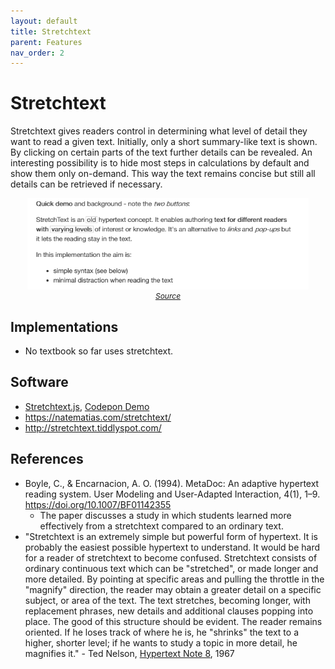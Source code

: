 ```yaml
---
layout: default
title: Stretchtext
parent: Features
nav_order: 2
---
```


# Stretchtext

Stretchtext gives readers control in determining what level of detail they want to read a given text. Initially, only a short summary-like text is shown. By clicking on certain parts of the text further details can be revealed. An interesting possibility is to hide most steps in calculations by default and show them only on-demand. This way the text remains concise but still all details can be retrieved if necessary.


<p  style="font-size:12px;text-align:center;">
  <img alt="img-name" src="/assets/images/stretchtext.gif" width="450">
  <br>
  <em><a href="http://stretchtext.tiddlyspot.com/">Source</a></em> 
</p>

## Implementations

* No textbook so far uses stretchtext.


## Software

* [Stretchtext.js](http://codinginparadise.org/ebooks/html/blog/stretchtext.html), [Codepon Demo](https://codepen.io/caraya/pen/RwbVMzX)
* <https://natematias.com/stretchtext/>
* <http://stretchtext.tiddlyspot.com/>

## References

* Boyle, C., & Encarnacion, A. O. (1994). MetaDoc: An adaptive hypertext reading system. User Modeling and User-Adapted Interaction, 4(1), 1–9. <https://doi.org/10.1007/BF01142355>
  * The paper discusses a study in which students learned more effectively from a stretchtext compared to an ordinary text.
* "Stretchtext is an extremely simple but powerful form of hypertext. It is probably the easiest possible hypertext to understand. It would be hard for a reader of stretchtext to become confused. Stretchtext consists of ordinary continuous text which can be "stretched", or made longer and more detailed. By pointing at specific areas and pulling the throttle in the "magnify" direction, the reader may obtain a greater detail on a specific subject, or area of the text. The text stretches, becoming longer, with replacement phrases, new details and additional clauses popping into place. The good of this structure should be evident. The reader remains oriented. If he loses track of where he is, he "shrinks" the text to a higher, shorter level; if he wants to study a topic in more detail, he magnifies it." - Ted Nelson, [Hypertext Note 8](http://xanadu.com/XUarchive/htn8.tif), 1967
